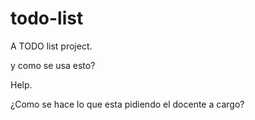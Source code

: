 todo-list
=========

A TODO list project.

y como se usa esto?

Help.

¿Como se hace lo que esta pidiendo el docente a cargo?

